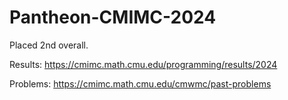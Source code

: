 # Pantheon-CMIMC-2024

Placed 2nd overall.

Results: https://cmimc.math.cmu.edu/programming/results/2024

Problems: https://cmimc.math.cmu.edu/cmwmc/past-problems
